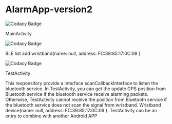 # AlarmApp-version2
![Codacy Badge][codacy-img2]


MainActivity


![Codacy Badge][codacy-img3]


BLE list add wristband(name: null, address: FC:39:85:17:0C:09 )


![Codacy Badge][codacy-img]


TestActivity










  This responsitory provide a interface scanCallbackInterface to listen the bluetooth service. In TestActivity, you can get the update GPS position from Bluetooth service if the bluetooth service receive alarming packets. Otherwise, TestActivity cannot receive the position from Bluetooth service if the bluetooth service does not scan the signal from wristband. Wristband device(name: null, address: FC:39:85:17:0C:09 ). TestActivity can be an entry to combine with another Android APP

[codacy-img]: 
https://preview.ibb.co/gmRpKf/1.png
[codacy-img3]: 
https://preview.ibb.co/ireWX0/2.png
[codacy-img2]:
https://preview.ibb.co/kDd3ef/3.png

